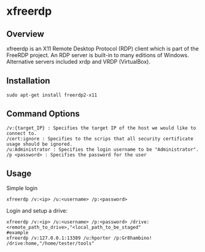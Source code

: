 # xfreerdp

## Overview

xfreerdp is an X11 Remote Desktop Protocol (RDP) client which is part of the FreeRDP project. An RDP server is built-in to many editions of Windows. Alternative servers included xrdp and VRDP (VirtualBox).

## Installation

	sudo apt-get install freerdp2-x11

## Command Options

	/v:{target_IP} : Specifies the target IP of the host we would like to connect to.
	/cert:ignore : Specifies to the scrips that all security certificate usage should be ignored.
	/u:Administrator : Specifies the login username to be "Administrator".
	/p <password> : Specifies the password for the user


## Usage

Simple login

```shell
xfreerdp /v:<ip> /u:<username> /p:<password>
```

Login and setup a drive:

```shell
xfreerdp /v:<ip> /u:<username> /p:<password> /drive:<remote_path_to_drive>,"<local_path_to_be_staged"
#example
xfreerdp /v:127.0.0.1:13389 /u:hporter /p:Gr8hambino! /drive:home,"/home/tester/tools"
```


